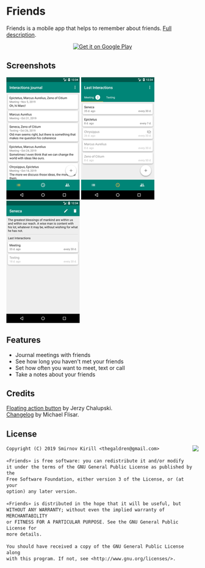 # Friends

Friends is a mobile app that helps to remember about friends. [Full description](https://kirillsmirnov1.github.io/en/blog/friends-app).

<p align="center">
  <a href="https://play.google.com/store/apps/details?id=com.trulden.friends"><img alt="Get it on Google Play" src="https://play.google.com/intl/en_us/badges/images/apps/en-play-badge-border.png" height="75px"/></a>
</p>

## Screenshots

![Log](https://github.com/kirillsmirnov1/Friends-reminder-android/blob/dev/Screenshots/en_journal.png) ![Last interactions](https://github.com/kirillsmirnov1/Friends-reminder-android/blob/dev/Screenshots/en_trackers.png) ![Friend](https://github.com/kirillsmirnov1/Friends-reminder-android/blob/dev/Screenshots/en_friend.png)

## Features

* Journal meetings with friends
* See how long you haven't met your friends
* Set how often you want to meet, text or call 
* Take a notes about your friends

## Credits

[Floating action button](https://github.com/futuresimple/android-floating-action-button) by Jerzy Chalupski.  
[Changelog](https://github.com/MFlisar/changelog) by Michael Flisar.

## License

<img align="right" src="https://www.gnu.org/graphics/gplv3-88x31.png">

	Copyright (C) 2019 Smirnov Kirill <thegaldren@gmail.com>
	
	«Friends» is free software: you can redistribute it and/or modify
	it under the terms of the GNU General Public License as published by the
	Free Software Foundation, either version 3 of the License, or (at your
	option) any later version.
	
	«Friends» is distributed in the hope that it will be useful, but
	WITHOUT ANY WARRANTY; without even the implied warranty of MERCHANTABILITY
	or FITNESS FOR A PARTICULAR PURPOSE. See the GNU General Public License for
	more details.
	
	You should have received a copy of the GNU General Public License along
	with this program. If not, see <http://www.gnu.org/licenses/>.
